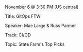 November 6 @ 3:30 PM (US central)

Title: GitOps FTW

Speaker: Mae Large & Russ Parmer

Track: CI/CD

Topic: State Farm's Top Picks



